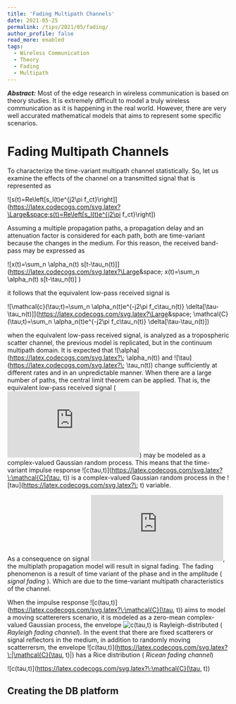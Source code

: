 ```yaml
---
title: 'Fading Multipath Channels'
date: 2021-05-25
permalink: /tips/2021/05/fading/
author_profile: false
read_more: enabled
tags:
  - Wireless Communication
  - Theory
  - Fading
  - Multipath
---
```


***Abstract:*** Most of the edge research in wireless communication is based on theory studies. It is extremely difficult to model a truly wireless communication as it is happening in the real world. However, there are very well accurated mathematical models that aims to represent some specific scenarios. 

Fading Multipath Channels
=======

To characterize the time-variant multipath channel statistically. So, let us examine the effects of the channel on a transmitted signal that is represented as


![s(t)=Re\left[s_l(t)e^{j2\pi f_ct}\right]](https://latex.codecogs.com/svg.latex?\Large&space;s(t)=Re\left[s_l(t)e^{j2\pi f_ct}\right]) 

Assuming a multiple propagation paths, a propagation delay and an attenuation factor is considered for each path, both are time-variant because the changes in the medium. For this reason, the received band-pass may be expressed as

![x(t)=\sum_n \alpha_n(t) s[t-\tau_n(t)]](https://latex.codecogs.com/svg.latex?\Large&space; x(t)=\sum_n \alpha_n(t) s[t-\tau_n(t)] )

it follows that the equivalent low-pass received signal is 

![\mathcal{c}(\tau;t)=\sum_n \alpha_n(t)e^{-j2\pi f_c\tau_n(t)} \delta[\tau-\tau_n(t)]](https://latex.codecogs.com/svg.latex?\Large&space; \mathcal{C}(\tau;t)=\sum_n \alpha_n(t)e^{-j2\pi f_c\tau_n(t)} \delta[\tau-\tau_n(t)])

when the equivalent low-pass received signal, is analyzed as a tropospheric scatter channel, the previous model is replicated, but in the continuum multipath domain. It is expected  that ![\alpha](https://latex.codecogs.com/svg.latex?\; \alpha_n(t)) and ![\tau](https://latex.codecogs.com/svg.latex?\; \tau_n(t)) change sufficiently at different rates and in an unpredictable manner. When there are a large number of paths, the central limit theorem can be applied. That is, the equivalent low-pass received signal (![r_l(t)](https://latex.codecogs.com/svg.latex?\;r_l(t))) may be modeled as a complex-valued Gaussian random process. This means that the time-variant impulse response ![c(tau,t)](https://latex.codecogs.com/svg.latex?\;\mathcal{C}(\tau, t)) is a complex-valued Gaussian random process in the ![tau](https://latex.codecogs.com/svg.latex?\; t) variable.

As a consequence on signal ![r_l(t)](https://latex.codecogs.com/svg.latex?\;r_l(t)), the multiplath propagation model will result in signal fading. The fading phenomenon is a result of time variant of the phase and in the amplitude (<em> signal fading </em>). Which are due to the time-variant multipath characteristics of the channel.

When the impulse response ![c(tau,t)](https://latex.codecogs.com/svg.latex?\;\mathcal{C}(\tau, t)) aims to model  a moving scattererers scenario, it is modeled as a zero-mean complex-valued Gaussian process, the envelope ![c(tau,t)](https://latex.codecogs.com/svg.latex?\;\mathopen|\mathcal{C}(\tau,t)|) is Rayleigh-distributed (<em> Rayleigh fading channel</em>). In the event that there are fixed scatterers or signal reflectors in the medium, in addition to randomly moving scatterrersm, the envelope ![c(tau,t)](https://latex.codecogs.com/svg.latex?\;|\mathcal{C}(\tau, t)|) has a Rice distribution (<em> Ricean fading channel</em>)


![c(tau,t)](https://latex.codecogs.com/svg.latex?\;\mathcal{C}(\tau, t))

Creating the DB platform 
-------
